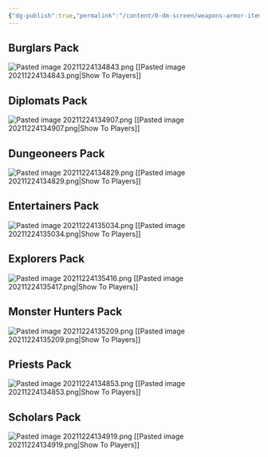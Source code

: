 ```yaml
---
{"dg-publish":true,"permalink":"/content/0-dm-screen/weapons-armor-items-spells/equipment-packs/"}
---
```


## Burglars Pack
![Pasted image 20211224134843.png](/img/user/z_Assets/TBD/Pasted%20image%2020211224134843.png)
[[Pasted image 20211224134843.png|Show To Players]]
## Diplomats Pack
![Pasted image 20211224134907.png](/img/user/z_Assets/TBD/Pasted%20image%2020211224134907.png)
[[Pasted image 20211224134907.png|Show To Players]]

## Dungeoneers Pack
![Pasted image 20211224134829.png](/img/user/z_Assets/TBD/Pasted%20image%2020211224134829.png)
[[Pasted image 20211224134829.png|Show To Players]]

## Entertainers Pack
![Pasted image 20211224135034.png](/img/user/z_Assets/TBD/Pasted%20image%2020211224135034.png)
[[Pasted image 20211224135034.png|Show To Players]]

## Explorers Pack
![Pasted image 20211224135416.png](/img/user/z_Assets/TBD/Pasted%20image%2020211224135416.png)
[[Pasted image 20211224135417.png|Show To Players]]

## Monster Hunters Pack
![Pasted image 20211224135209.png](/img/user/z_Assets/TBD/Pasted%20image%2020211224135209.png)
[[Pasted image 20211224135209.png|Show To Players]]

## Priests Pack
![Pasted image 20211224134853.png](/img/user/z_Assets/TBD/Pasted%20image%2020211224134853.png)
[[Pasted image 20211224134853.png|Show To Players]]

## Scholars Pack
![Pasted image 20211224134919.png](/img/user/z_Assets/TBD/Pasted%20image%2020211224134919.png)
[[Pasted image 20211224134919.png|Show To Players]]